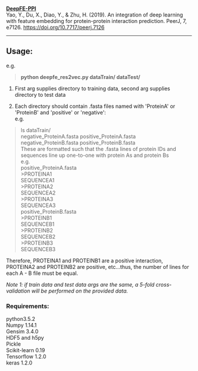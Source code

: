 **[DeepFE-PPI](https://github.com/xal2019/DeepFE-PPI)**  
Yao, Y., Du, X., Diao, Y., & Zhu, H. (2019). An integration of deep learning with feature embedding for protein-protein interaction prediction. PeerJ, 7, e7126. https://doi.org/10.7717/peerj.7126  
 
___
## Usage:  

e.g.  
> **python deepfe_res2vec.py dataTrain/ dataTest/**  

1. First arg supplies directory to training data, second arg supplies directory to test data  

2. Each directory should contain .fasta files named with 'ProteinA' or 'ProteinB' and 'positive' or 'negative':  
e.g.  
> ls dataTrain/  
> negative_ProteinA.fasta  positive_ProteinA.fasta negative_ProteinB.fasta  positive_ProteinB.fasta  
These are formatted such that the .fasta lines of protein IDs and sequences line up one-to-one with protein As and protein Bs  
e.g.  
> positive_ProteinA.fasta  
> \>PROTEINA1  
> SEQUENCEA1  
> \>PROTEINA2  
> SEQUENCEA2  
> \>PROTEINA3  
> SEQUENCEA3  
> positive_ProteinB.fasta  
> \>PROTEINB1  
> SEQUENCEB1  
> \>PROTEINB2  
> SEQUENCEB2  
> \>PROTEINB3  
> SEQUENCEB3  

Therefore, PROTEINA1 and PROTEINB1 are a positive interaction, PROTEINA2 and PROTEINB2 are positive, etc...thus, the number of lines for each A - B file must be equal.  

<i>Note 1: if train data and test data args are the same, a 5-fold cross-validation will be performed on the provided data.</i> 

### Requirements:  
python3.5.2  
Numpy 1.14.1  
Gensim 3.4.0  
HDF5 and h5py  
Pickle  
Scikit-learn 0.19  
Tensorflow 1.2.0  
keras 1.2.0  
